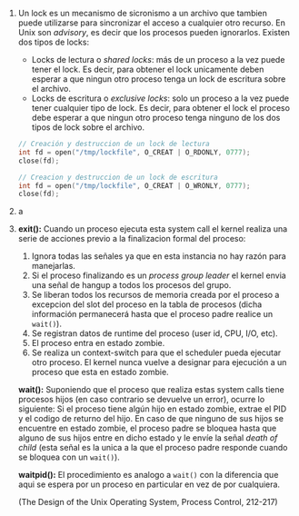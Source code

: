 1. Un lock es un mecanismo de sicronismo a un archivo que tambien puede utilizarse para sincronizar el acceso a cualquier otro
recurso. En Unix son _advisory_, es decir que los procesos pueden ignorarlos. Existen dos tipos de locks:
   * Locks de lectura o _shared locks_: más de un proceso a la vez puede tener el lock. Es decir, para obtener el lock unicamente 
   deben esperar a que ningun otro proceso tenga un lock de escritura sobre el archivo.
   * Locks de escritura o _exclusive locks_: solo un proceso a la vez puede tener cualquier tipo de lock. Es decir, para obtener el 
   lock el proceso debe esperar a que ningun otro proceso tenga ninguno de los dos tipos de lock sobre el archivo.
   
   ```c
   // Creación y destruccion de un lock de lectura
   int fd = open("/tmp/lockfile", O_CREAT | O_RDONLY, 0777);
   close(fd);
   ```
   
   ```c
   // Creacion y destruccion de un lock de escritura
   int fd = open("/tmp/lockfile", O_CREAT | O_WRONLY, 0777);
   close(fd);
   ```
2. a
3. **exit():** Cuando un proceso ejecuta esta system call el kernel realiza una serie de acciones previo a la finalizacion formal 
del proceso:
   1. Ignora todas las señales ya que en esta instancia no hay razón para manejarlas.
   2. Si el proceso finalizando es un _process group leader_ el kernel envia una señal de hangup a todos los procesos del grupo.
   3. Se liberan todos los recursos de memoria creada por el proceso a excepcion del slot del proceso en la tabla de procesos 
   (dicha información permanecerá hasta que el proceso padre realice un `wait()`).
   4. Se registran datos de runtime del proceso (user id, CPU, I/O, etc).
   5. El proceso entra en estado zombie.
   6. Se realiza un context-switch para que el scheduler pueda ejecutar otro proceso. El kernel nunca vuelve a designar para
   ejecución a un proceso que esta en estado zombie.
   
   **wait():** Suponiendo que el proceso que realiza estas system calls tiene procesos hijos (en caso contrario 
   se devuelve un error), ocurre lo siguiente:
   Si el proceso tiene algún hijo en estado zombie, extrae el PID y el codigo de returno del hijo. En caso de que ninguno de sus
   hijos se encuentre en estado zombie, el proceso padre se bloquea hasta que alguno de sus hijos entre en dicho estado y le envíe 
   la señal _death of child_ (esta señal es la unica a la que el proceso padre responde cuando se bloquea con un `wait()`).
   
   **waitpid():** El procedimiento es analogo a `wait()` con la diferencia que aqui se espera por un proceso en particular en vez 
   de por cualquiera.
   
   (The Design of the Unix Operating System, Process Control, 212-217)
